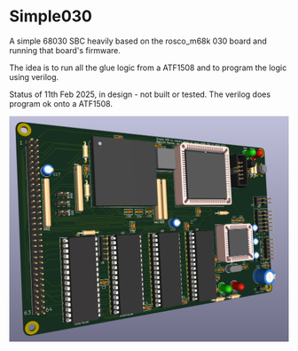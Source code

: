 # Simple030
A simple 68030 SBC heavily based on the rosco_m68k 030 board and running that board's firmware.  

The idea is to run all the glue logic from a ATF1508 and to program the logic using verilog.  

Status of 11th Feb 2025, in design - not built or tested.  The verilog does program ok onto a ATF1508.  

![3d model of board - front](./img/front-new.png)

